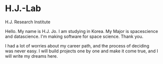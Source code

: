 # H.J.-Lab
H.J. Research Institute 

Hello. My name is H.J. Jo. I am studying in Korea. My Major is spacescience and datascience.
I'm making software for space science. Thank you.

I had a lot of worries about my career path, and the process of deciding was never easy. I will build projects one by one and make it come true, and I will write my dreams here.
